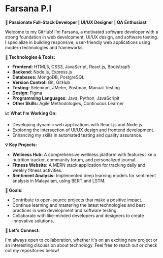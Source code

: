 # Farsana P.I

**🌟 Passionate Full-Stack Developer | UI/UX Designer | QA Enthusiast**

Welcome to my GitHub! I'm Farsana, a motivated software developer with a strong foundation in web development, UI/UX design, and software testing. I specialize in building responsive, user-friendly web applications using modern technologies and frameworks.

**🔧 Technologies & Tools:**

- **Frontend:** HTML5, CSS3, JavaScript, React.js, Bootstrap5
- **Backend:** Node.js, Express.js
- **Databases:** MongoDB, PostgreSQL
- **Version Control:** Git, GitHub
- **Testing:** Selenium, JMeter, Postman, Manual Testing
- **Design:** Figma
- **Programming Languages:** Java, Python, JavaScripit
- **Other Skills:** Agile Methodologies, Continuous Learner

**📈 What I'm Working On:**

- Developing dynamic web applications with React.js and Node.js.
- Exploring the intersection of UI/UX design and frontend development.
- Enhancing my skills in automated testing and quality assurance.

**💡 Key Projects:**

- **Wellness Hub:** A comprehensive wellness platform with features like a nutrition tracker, community forum, and personalized journal.
- **Fitness Website:** A MERN stack application for tracking daily and weekly fitness activities.
- **Sentiment Analysis:** Implemented deep learning models for sentiment analysis in Malayalam, using BERT and LSTM.

**🎯 Goals:**

- Contribute to open-source projects that make a positive impact.
- Continue learning and mastering the latest technologies and best practices in web development and software testing.
- Collaborate with like-minded developers and designers to create innovative solutions.

**🚀 Let's Connect:**

I'm always open to collaboration, whether it's on an exciting new project or an interesting discussion about technology. Feel free to reach out or check out my repositories below!
